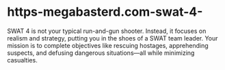 # https-megabasterd.com-swat-4-
SWAT 4 is not your typical run-and-gun shooter. Instead, it focuses on realism and strategy, putting you in the shoes of a SWAT team leader. Your mission is to complete objectives like rescuing hostages, apprehending suspects, and defusing dangerous situations—all while minimizing casualties.
